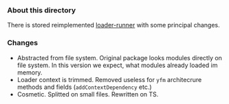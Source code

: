 ### About this directory

There is stored reimplemented [loader-runner](https://www.npmjs.com/package/loader-runner) with some principal changes.

### Changes
- Abstracted from file system. Original package looks modules directly on file system.
In this version we expect, what modules already loaded im memory.
- Loader context is trimmed. Removed useless for `yfm` architecrure methods and fields (`addContextDependency` etc.)
- Cosmetic. Splitted on small files. Rewritten on TS.